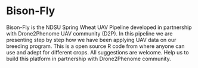 # Bison-Fly
Bison-Fly is the NDSU Spring Wheat UAV Pipeline developed in partnership with Drone2Phenome UAV community (D2P). In this pipeline we are presenting step by step how we have been applying UAV data on our breeding program. This is a open source R code from where anyone can use and adept for different crops. All suggestions are welcome. Help us to build this platform in partnership with Drone2Phenome community. 
